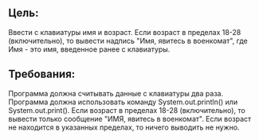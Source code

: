 ## Цель:
Ввести с клавиатуры имя и возраст. 
Если возраст в пределах 18-28 (включительно), то вывести надпись "Имя, явитесь в военкомат", где Имя - это имя, введенное ранее с клавиатуры.
## Требования:
Программа должна считывать данные с клавиатуры два раза.
Программа должна использовать команду System.out.println() или System.out.print().
Если возраст в пределах 18-28 (включительно), то вывести только сообщение "ИМЯ, явитесь в военкомат".
Если возраст не находится в указанных пределах, то ничего выводить не нужно.
